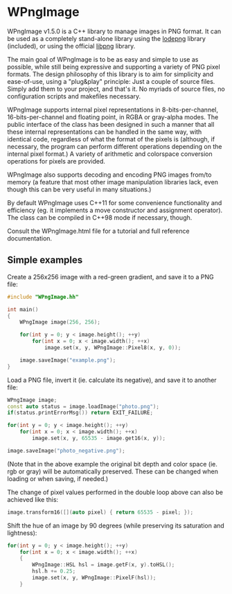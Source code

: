 # WPngImage
WPngImage v1.5.0 is a C++ library to manage images in PNG format. It can be used as a completely stand-alone library using the [lodepng](http://lodev.org/lodepng/) library (included), or using the official [libpng](http://www.libpng.org/) library.

The main goal of WPngImage is to be as easy and simple to use as possible, while still being expressive and supporting a variety of PNG pixel formats. The design philosophy of this library is to aim for simplicity and ease-of-use, using a "plug&play" principle: Just a couple of source files. Simply add them to your project, and that's it. No myriads of source files, no configuration scripts and makefiles necessary.

WPngImage supports internal pixel representations in 8-bits-per-channel, 16-bits-per-channel and floating point, in RGBA or gray-alpha modes. The public interface of the class has been designed in such a manner that all these internal representations can be handled in the same way, with identical code, regardless of what the format of the pixels is (although, if necessary, the program can perform different operations depending on the internal pixel format.) A variety of arithmetic and colorspace conversion operations for pixels are provided.

WPngImage also supports decoding and encoding PNG images from/to memory (a feature that most other image manipulation libraries lack, even though this can be very useful in many situations.)

By default WPngImage uses C++11 for some convenience functionality and efficiency (eg. it implements a move constructor and assignment operator). The class can be compiled in C++98 mode if necessary, though.

Consult the WPngImage.html file for a tutorial and full reference documentation.

## Simple examples

Create a 256x256 image with a red-green gradient, and save it to a PNG file:

```c++
#include "WPngImage.hh"

int main()
{
    WPngImage image(256, 256);

    for(int y = 0; y < image.height(); ++y)
        for(int x = 0; x < image.width(); ++x)
            image.set(x, y, WPngImage::Pixel8(x, y, 0));

    image.saveImage("example.png");
}
```

Load a PNG file, invert it (ie. calculate its negative), and save it to another file:

```c++
WPngImage image;
const auto status = image.loadImage("photo.png");
if(status.printErrorMsg()) return EXIT_FAILURE;

for(int y = 0; y < image.height(); ++y)
    for(int x = 0; x < image.width(); ++x)
        image.set(x, y, 65535 - image.get16(x, y));

image.saveImage("photo_negative.png");
```

(Note that in the above example the original bit depth and color space (ie. rgb or gray) will be automatically preserved. These can be changed when loading or when saving, if needed.)

The change of pixel values performed in the double loop above can also be achieved like this:

```c++
image.transform16([](auto pixel) { return 65535 - pixel; });
```

Shift the hue of an image by 90 degrees (while preserving its saturation and lightness):

```c++
for(int y = 0; y < image.height(); ++y)
    for(int x = 0; x < image.width(); ++x)
    {
        WPngImage::HSL hsl = image.getF(x, y).toHSL();
        hsl.h += 0.25;
        image.set(x, y, WPngImage::PixelF(hsl));
    }
```
